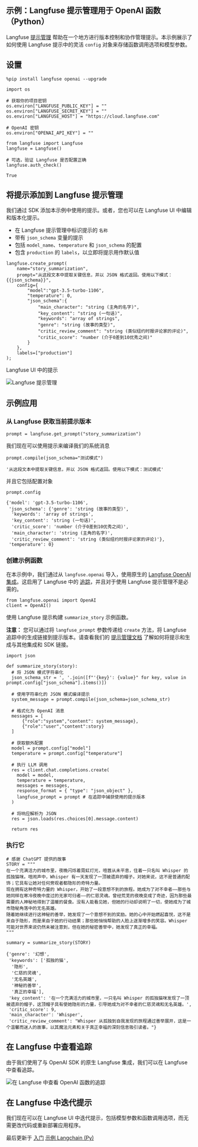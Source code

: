 ## 示例：Langfuse 提示管理用于 OpenAI 函数（Python）

Langfuse [提示管理](https://langfuse.com/docs/prompts) 帮助在一个地方进行版本控制和协作管理提示。本示例展示了如何使用 Langfuse 提示中的灵活 `config` 对象来存储函数调用选项和模型参数。

## 设置

```
%pip install langfuse openai --upgrade
```

```
import os
 
# 获取你的项目密钥
os.environ["LANGFUSE_PUBLIC_KEY"] = ""
os.environ["LANGFUSE_SECRET_KEY"] = ""
os.environ["LANGFUSE_HOST"] = "https://cloud.langfuse.com"
 
# OpenAI 密钥
os.environ["OPENAI_API_KEY"] = ""
```

```
from langfuse import Langfuse
langfuse = Langfuse()
 
# 可选，验证 Langfuse 是否配置正确
langfuse.auth_check()
```

```
True
```

## 将提示添加到 Langfuse 提示管理

我们通过 SDK 添加本示例中使用的提示。或者，您也可以在 Langfuse UI 中编辑和版本化提示。

- 在 Langfuse 提示管理中标识提示的 `名称`
- 带有 `json_schema` 变量的提示
- 包括 `model_name`、`temperature` 和 `json_schema` 的配置
- 包含 `production` 的 `labels`，以立即将提示用作默认值

```
langfuse.create_prompt(
    name="story_summarization",
    prompt="从这段文本中提取关键信息，并以 JSON 格式返回。使用以下模式：{{json_schema}}",
    config={
        "model":"gpt-3.5-turbo-1106",
        "temperature": 0,
        "json_schema":{
            "main_character": "string (主角的名字)",
            "key_content": "string (一句话)",
            "keywords": "array of strings",
            "genre": "string (故事的类型)",
            "critic_review_comment": "string (类似纽约时报评论家的评论)",
            "critic_score": "number (介于0差到10优秀之间)"
        }
    },
    labels=["production"]
);
```

Langfuse UI 中的提示

![Langfuse 提示管理](https://langfuse.com/images/docs/prompt-management-with-config-for-openai-functions.png)

## 示例应用

### 从 Langfuse 获取当前提示版本

```
prompt = langfuse.get_prompt("story_summarization")
```

我们现在可以使用提示来编译我们的系统消息

```
prompt.compile(json_schema="测试模式")
```

```
'从这段文本中提取关键信息，并以 JSON 格式返回。使用以下模式：测试模式'
```

并且它包括配置对象

```
prompt.config
```

```
{'model': 'gpt-3.5-turbo-1106',
 'json_schema': {'genre': 'string (故事的类型)',
  'keywords': 'array of strings',
  'key_content': 'string (一句话)',
  'critic_score': 'number (介于0差到10优秀之间)',
  'main_character': 'string (主角的名字)',
  'critic_review_comment': 'string (类似纽约时报评论家的评论)'},
 'temperature': 0}
```

### 创建示例函数

在本示例中，我们通过从 `langfuse.openai` 导入，使用原生的 [Langfuse OpenAI 集成](https://langfuse.com/docs/integrations/openai)。这启用了 Langfuse 中的 [追踪](https://langfuse.com/docs/tracing)，并且对于使用 Langfuse 提示管理不是必需的。

```
from langfuse.openai import OpenAI
client = OpenAI()
```

使用 Langfuse 提示构建 `summarize_story` 示例函数。

**注意：** 您可以通过将 `langfuse_prompt` 参数传递给 `create` 方法，将 Langfuse 追踪中的生成链接到提示版本。请查看我们的 [提示管理文档](https://langfuse.com/docs/prompts/get-started#link-with-langfuse-tracing-optional) 了解如何将提示和生成与其他集成和 SDK 链接。

```
import json
 
def summarize_story(story):
  # 将 JSON 模式字符串化
  json_schema_str = ', '.join([f"'{key}': {value}" for key, value in prompt.config["json_schema"].items()])
 
  # 使用字符串化的 JSON 模式编译提示
  system_message = prompt.compile(json_schema=json_schema_str)
 
  # 格式化为 OpenAI 消息
  messages = [
      {"role":"system","content": system_message},
      {"role":"user","content":story}
  ]
 
  # 获取额外配置
  model = prompt.config["model"]
  temperature = prompt.config["temperature"]
 
  # 执行 LLM 调用
  res = client.chat.completions.create(
    model = model,
    temperature = temperature,
    messages = messages,
    response_format = { "type": "json_object" },
    langfuse_prompt = prompt # 在追踪中捕获使用的提示版本
  )
 
  # 将响应解析为 JSON
  res = json.loads(res.choices[0].message.content)
 
  return res
```

### 执行它

```
# 感谢 ChatGPT 提供的故事
STORY = """
在一个充满活力的城市里，夜晚闪烁着霓虹灯光，喧嚣从未平息，住着一只名叫 Whisper 的孤独猫咪。喧闹声中，Whisper 有一天发现了一顶被遗弃的帽子。对她来说，这不是普通的配饰；它具有让她对任何旁观者都隐形的奇特力量。
现在拥有这种奇特力量的 Whisper，开始了一段意想不到的旅程。她成为了对不幸者——那些与她同样在寒冷夜晚中度过的无家可归者——的仁慈灵魂。曾经荒芜的夜晚变成了奇迹，因为那些最需要的人神秘地得到了温暖的餐食。没有人能看见她，但她的行动却说明了一切，使她成为了城市隐秘角落中的无名英雄。
随着她继续进行这神秘的善举，她发现了一个意想不到的奖励。她的心中开始燃起喜悦，这不是来自于隐形，而是来自于她的行动结果；那些她悄悄帮助的人脸上逐渐增多的笑容。Whisper 可能对世界来说仍然未被注意到，但在她的秘密善举中，她发现了真正的幸福。
"""
```

```
summary = summarize_story(STORY)
```

```
{'genre': '幻想',
 'keywords': ['孤独的猫',
  '隐形',
  '仁慈的灵魂',
  '无名英雄',
  '神秘的善举',
  '真正的幸福'],
 'key_content': '在一个充满活力的城市里，一只名叫 Whisper 的孤独猫咪发现了一顶被遗弃的帽子，这顶帽子具有使她隐形的力量，引导她成为对不幸者的仁慈灵魂和无名英雄。',
 'critic_score': 9,
 'main_character': 'Whisper',
 'critic_review_comment': "Whisper 从孤独到自我发现的旅程通过善举展开，这是一个温馨而迷人的故事，以其魔法元素和关于真正幸福的深刻信息吸引读者。"}
```

## 在 Langfuse 中查看追踪

由于我们使用了与 OpenAI SDK 的原生 Langfuse 集成，我们可以在 Langfuse 中查看追踪。

![在 Langfuse 中查看 OpenAI 函数的追踪](https://langfuse.com/images/docs/openai-functions-trace-with-prompt-management.png)

## 在 Langfuse 中迭代提示

我们现在可以在 Langfuse UI 中迭代提示，包括模型参数和函数调用选项，而无需更改代码或重新部署应用程序。

最后更新于 [入门](https://langfuse.com/docs/prompts/get-started "入门") [示例 Langchain (Py)](https://langfuse.com/docs/prompts/example-langchain "示例 Langchain (Py)")